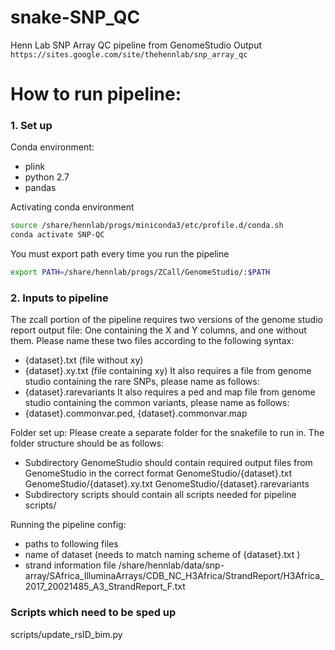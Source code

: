 # snake-SNP_QC
Henn Lab SNP Array QC pipeline from GenomeStudio Output
```https://sites.google.com/site/thehennlab/snp_array_qc```

# How to run pipeline:

### 1. Set up

Conda environment:
- plink
- python 2.7
- pandas

Activating conda environment
```bash
source /share/hennlab/progs/miniconda3/etc/profile.d/conda.sh
conda activate SNP-QC
```

You must export path every time you run the pipeline
```bash
export PATH=/share/hennlab/progs/ZCall/GenomeStudio/:$PATH
```

### 2. Inputs to pipeline

The zcall portion of the pipeline requires two versions of the genome studio report output file: One containing the X and Y columns, and one without them. Please name these two files according to the following syntax:
- {dataset}.txt (file without xy)
- {dataset}.xy.txt (file containing xy)
It also requires a file from genome studio containing the rare SNPs, please name as follows:
- {dataset}.rarevariants
It also requires a ped and map file from genome studio containing the common variants, please name as follows:
- {dataset}.commonvar.ped, {dataset}.commonvar.map

Folder set up:
Please create a separate folder for the snakefile to run in. The folder structure should be as follows:
  - Subdirectory GenomeStudio should contain required output files from GenomeStudio in the correct format
    GenomeStudio/{dataset}.txt
    GenomeStudio/{dataset}.xy.txt
    GenomeStudio/{dataset}.rarevariants
- Subdirectory scripts should contain all scripts needed for pipeline
    scripts/


Running the pipeline
config:
- paths to following files
- name of dataset (needs to match naming scheme of {dataset}.txt )
- strand information file
    /share/hennlab/data/snp-array/SAfrica_IlluminaArrays/CDB_NC_H3Africa/StrandReport/H3Africa_2017_20021485_A3_StrandReport_F.txt
### Scripts which need to be sped up
scripts/update_rsID_bim.py
